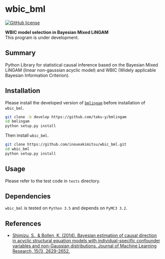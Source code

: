 # wbic_bml

[![GitHub license](https://img.shields.io/github/license/inoueakimitsu/wbic_bml.svg)](https://github.com/inoueakimitsu/wbic_bml/blob/master/LICENSE)

**WBIC model selection in Bayesian Mixed LiNGAM**  
This program is under development.

## Summary
Python Library for statistical causal inference based on the
Bayesian Mixed LiNGAM (linear non-gaussian acyclic model) and
WBIC (Widely applicable Bayesian Information Criterion).


## Installation
Please install the developed version of [`bmlingam`][4670f282] before installation of `wbic_bml`.

  [4670f282]: https://github.com/taku-y/bmlingam

```bash
git clone -b develop https://github.com/taku-y/bmlingam
cd bmlingam
python setup.py install
```

Then install `wbic_bml`.

```bash
git clone https://github.com/inoueakimitsu/wbic_bml.git
cd wbic_bml
python setup.py install
```

## Usage
Please refer to the test code in `tests` directory.

## Dependencies
`wbic_bml` is tested on `Python 3.5` and depends on `PyMC3 3.2`.

## References
- [Shimizu, S., & Bollen, K. (2014). Bayesian estimation of causal direction in acyclic structural equation models with individual-specific confounder variables and non-Gaussian distributions. Journal of Machine Learning Research, 15(1), 2629-2652.](http://jmlr.org/papers/volume15/shimizu14a/shimizu14a.pdf)
